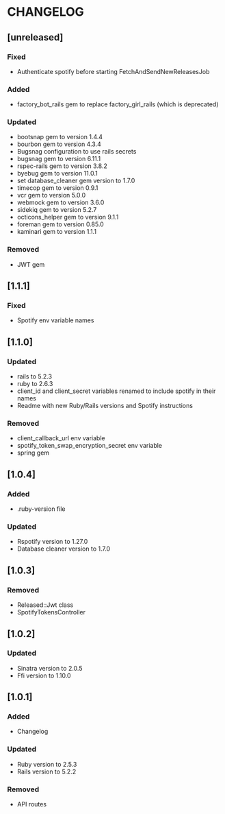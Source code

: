 # CHANGELOG

## [unreleased]

### Fixed

- Authenticate spotify before starting FetchAndSendNewReleasesJob

### Added

- factory_bot_rails gem to replace factory_girl_rails (which is deprecated)

### Updated

- bootsnap gem to version 1.4.4
- bourbon gem to version 4.3.4
- Bugsnag configuration to use rails secrets
- bugsnag gem to version 6.11.1
- rspec-rails gem to version 3.8.2
- byebug gem to version 11.0.1
- set database_cleaner gem version to 1.7.0
- timecop gem to version 0.9.1
- vcr gem to version 5.0.0
- webmock gem to version 3.6.0
- sidekiq gem to version 5.2.7
- octicons_helper gem to version 9.1.1
- foreman gem to version 0.85.0
- kaminari gem to version 1.1.1

### Removed

- JWT gem

## [1.1.1]

### Fixed

- Spotify env variable names

## [1.1.0]

### Updated

- rails to 5.2.3
- ruby to 2.6.3
- client_id and client_secret variables renamed to include spotify in their names
- Readme with new Ruby/Rails versions and Spotify instructions

### Removed

- client_callback_url env variable
- spotify_token_swap_encryption_secret env variable
- spring gem

## [1.0.4]

### Added

- .ruby-version file

### Updated

- Rspotify version to 1.27.0
- Database cleaner version to 1.7.0

## [1.0.3]

### Removed

- Released::Jwt class
- SpotifyTokensController

## [1.0.2]

### Updated

- Sinatra version to 2.0.5
- Ffi version to 1.10.0

## [1.0.1]

### Added

- Changelog

### Updated

- Ruby version to 2.5.3
- Rails version to 5.2.2

### Removed

- API routes
